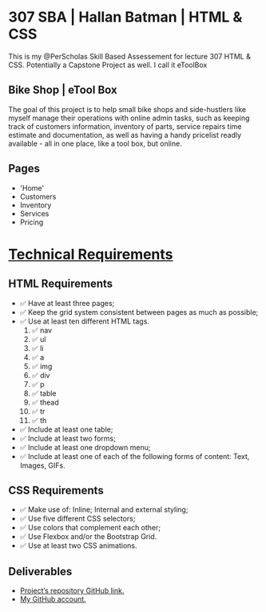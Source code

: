 # 307 SBA | Hallan Batman | HTML & CSS
This is my @PerScholas Skill Based Assessement for lecture 307 HTML & CSS. Potentially a Capstone Project as well. I call it eToolBox

## Bike Shop | eTool Box
The goal of this project is to help small bike shops and side-hustlers like myself manage their operations with online admin tasks, such as keeping track of customers information, inventory of parts, service repairs time estimate and documentation, as well as having a handy pricelist readly available - all in one place, like a tool box, but online.

## Pages
- 'Home'
- Customers
- Inventory
- Services
- Pricing

# <a href="https://perscholas.instructure.com/courses/2831/assignments/546081?wrap=1">Technical Requirements</a> 

## HTML Requirements
- ✅ Have at least three pages;
- ✅ Keep the grid system consistent between pages as much as possible;
- ✅ Use at least ten different HTML tags.
    1. ✅ nav
    2. ✅ ul
    3. ✅ li
    4. ✅ a
    5. ✅ img
    6. ✅ div
    7. ✅ p
    8. ✅ table
    9. ✅ thead
    10. ✅ tr
    11. ✅ th
- ✅ Include at least one table;
- ✅ Include at least two forms;
- ✅ Include at least one dropdown menu;
- ✅ Include at least one of each of the following forms of content: Text, Images, GIFs.

## CSS Requirements
- ✅ Make use of: Inline; Internal and external styling;
- ✅ Use five different CSS selectors;
- ✅ Use colors that complement each other;
- ✅ Use Flexbox and/or the Bootstrap Grid.
- ✅ Use at least two CSS animations.

## Deliverables
- <a href="https://github.com/hallanbatman">Project’s repository GitHub link.</a> 
- <a href="https://github.com/hallanbatman">My GitHub account.</a>
